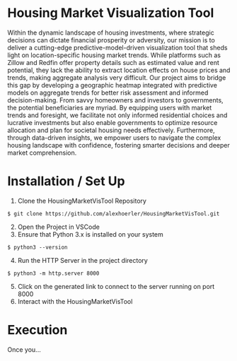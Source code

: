 # Housing Market Visualization Tool
Within the dynamic landscape of housing investments, where strategic decisions can dictate financial prosperity or adversity, our mission is to deliver a cutting-edge predictive-model-driven visualization tool that sheds light on location-specific housing market trends. While platforms such as Zillow and Redfin offer property details such as estimated value and rent potential, they lack the ability to extract location effects on house prices and trends, making aggregate analysis very difficult. Our project aims to bridge this gap by developing a geographic heatmap integrated with predictive models on aggregate trends for better risk assessment and informed decision-making. From savvy homeowners and investors to governments, the potential beneficiaries are myriad. By equipping users with market trends and foresight, we facilitate not only informed residential choices and lucrative investments but also enable governments to optimize resource allocation and plan for societal housing needs effectively. Furthermore, through data-driven insights, we empower users to navigate the complex housing landscape with confidence, fostering smarter decisions and deeper market comprehension.

# Installation / Set Up
1. Clone the HousingMarketVisTool Repository
```
$ git clone https://github.com/alexhoerler/HousingMarketVisTool.git
```
2. Open the Project in VSCode
3. Ensure that Python 3.x is installed on your system
```
$ python3 --version
```
4. Run the HTTP Server in the project directory
```
$ python3 -m http.server 8000
```
5. Click on the generated link to connect to the server running on port 8000
6. Interact with the HousingMarketVisTool

# Execution
Once you...
